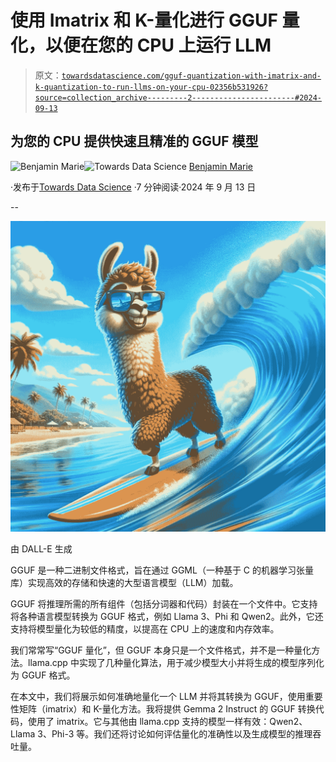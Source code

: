 # 使用 Imatrix 和 K-量化进行 GGUF 量化，以便在您的 CPU 上运行 LLM

> 原文：[`towardsdatascience.com/gguf-quantization-with-imatrix-and-k-quantization-to-run-llms-on-your-cpu-02356b531926?source=collection_archive---------2-----------------------#2024-09-13`](https://towardsdatascience.com/gguf-quantization-with-imatrix-and-k-quantization-to-run-llms-on-your-cpu-02356b531926?source=collection_archive---------2-----------------------#2024-09-13)

## 为您的 CPU 提供快速且精准的 GGUF 模型

[](https://medium.com/@bnjmn_marie?source=post_page---byline--02356b531926--------------------------------)![Benjamin Marie](https://medium.com/@bnjmn_marie?source=post_page---byline--02356b531926--------------------------------)[](https://towardsdatascience.com/?source=post_page---byline--02356b531926--------------------------------)![Towards Data Science](https://towardsdatascience.com/?source=post_page---byline--02356b531926--------------------------------) [Benjamin Marie](https://medium.com/@bnjmn_marie?source=post_page---byline--02356b531926--------------------------------)

·发布于[Towards Data Science](https://towardsdatascience.com/?source=post_page---byline--02356b531926--------------------------------) ·7 分钟阅读·2024 年 9 月 13 日

--

![](img/453132ddbe32fc254b97a076581313bd.png)

由 DALL-E 生成

GGUF 是一种二进制文件格式，旨在通过 GGML（一种基于 C 的机器学习张量库）实现高效的存储和快速的大型语言模型（LLM）加载。

GGUF 将推理所需的所有组件（包括分词器和代码）封装在一个文件中。它支持将各种语言模型转换为 GGUF 格式，例如 Llama 3、Phi 和 Qwen2。此外，它还支持将模型量化为较低的精度，以提高在 CPU 上的速度和内存效率。

我们常常写“GGUF 量化”，但 GGUF 本身只是一个文件格式，并不是一种量化方法。llama.cpp 中实现了几种量化算法，用于减少模型大小并将生成的模型序列化为 GGUF 格式。

在本文中，我们将展示如何准确地量化一个 LLM 并将其转换为 GGUF，使用重要性矩阵（imatrix）和 K-量化方法。我将提供 Gemma 2 Instruct 的 GGUF 转换代码，使用了 imatrix。它与其他由 llama.cpp 支持的模型一样有效：Qwen2、Llama 3、Phi-3 等。我们还将讨论如何评估量化的准确性以及生成模型的推理吞吐量。
